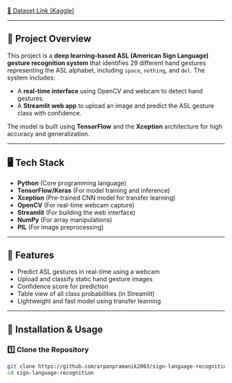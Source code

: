 [🔗 Dataset Link (Kaggle)](https://www.kaggle.com/datasets/grassknoted/asl-alphabet)

---

## 📌 Project Overview  
This project is a **deep learning-based ASL (American Sign Language) gesture recognition system** that identifies 29 different hand gestures representing the ASL alphabet, including `space`, `nothing`, and `del`. The system includes:

- A **real-time interface** using OpenCV and webcam to detect hand gestures.
- A **Streamlit web app** to upload an image and predict the ASL gesture class with confidence.

The model is built using **TensorFlow** and the **Xception** architecture for high accuracy and generalization.

---

## 🖥️ Tech Stack  
- **Python** (Core programming language)  
- **TensorFlow/Keras** (For model training and inference)  
- **Xception** (Pre-trained CNN model for transfer learning)  
- **OpenCV** (For real-time webcam capture)  
- **Streamlit** (For building the web interface)  
- **NumPy** (For array manipulations)  
- **PIL** (For image preprocessing)

---

## 🎯 Features  
- Predict ASL gestures in real-time using a webcam  
- Upload and classify static hand gesture images  
- Confidence score for prediction  
- Table view of all class probabilities (in Streamlit)  
- Lightweight and fast model using transfer learning  

---

## 🚀 Installation & Usage  

### 1️⃣ Clone the Repository  
```bash
git clone https://github.com/arpanpramanik2003/sign-language-recognition.git  
cd sign-language-recognition
